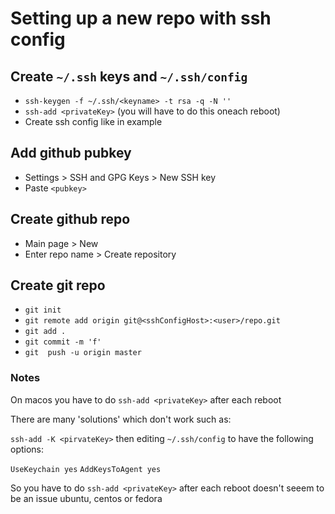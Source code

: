 # Setting up a new repo with ssh config

## Create `~/.ssh` keys and `~/.ssh/config` 

- `ssh-keygen -f ~/.ssh/<keyname> -t rsa -q -N ''`
- `ssh-add <privateKey>` (you will have to do this oneach reboot)
-  Create ssh config like in example

## Add github pubkey

- Settings > SSH and GPG Keys > New SSH key
- Paste `<pubkey>`

## Create github repo

- Main page > New 
- Enter repo name > Create repository

## Create git repo

- `git init`
- `git remote add origin git@<sshConfigHost>:<user>/repo.git`
- `git add .` 
- `git commit -m 'f'`
- `git  push -u origin master`

### Notes 

On macos you have to do `ssh-add <privateKey>` after each reboot

There are many 'solutions' which don't work such as:

`ssh-add -K <pirvateKey>` then
editing `~/.ssh/config` to have the following options: 

`UseKeychain yes`
`AddKeysToAgent yes`

So you have to do `ssh-add <privateKey>` after each reboot doesn't seeem to be an issue ubuntu, centos or fedora
